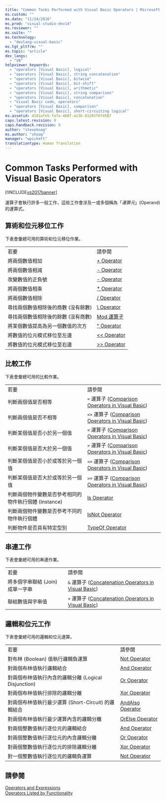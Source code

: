 ```yaml
---
title: "Common Tasks Performed with Visual Basic Operators | Microsoft Docs"
ms.custom: ""
ms.date: "11/24/2016"
ms.prod: "visual-studio-dev14"
ms.reviewer: ""
ms.suite: ""
ms.technology: 
  - "devlang-visual-basic"
ms.tgt_pltfrm: ""
ms.topic: "article"
dev_langs: 
  - "VB"
helpviewer_keywords: 
  - "operators [Visual Basic], logical"
  - "operators [Visual Basic], string concatenation"
  - "operators [Visual Basic], bitwise"
  - "operators [Visual Basic], bit-shift"
  - "operators [Visual Basic], arithmetic"
  - "operators [Visual Basic], string comparison"
  - "operators [Visual Basic], concatenation"
  - "Visual Basic code, operators"
  - "operators [Visual Basic], comparison"
  - "operators [Visual Basic], short-circuiting logical"
ms.assetid: d181afe5-fafa-460f-a13b-81203f6f4587
caps.latest.revision: 9
caps.handback.revision: 9
author: "stevehoag"
ms.author: "shoag"
manager: "wpickett"
translationtype: Human Translation
---
```

# Common Tasks Performed with Visual Basic Operators
[!INCLUDE[vs2017banner](../../../../csharp/includes/vs2017banner.md)]

運算子會執行許多一般工作，這些工作會涉及一或多個稱為「*運算元*」\(Operand\) 的運算式。  
  
## 算術和位元移位工作  
 下表會彙總可用的算術和位元移位作業。  
  
|||  
|-|-|  
|若要|請參閱|  
|將兩個數值相加|[\+ Operator](../../../../visual-basic/language-reference/operators/addition-operator.md)|  
|將兩個數值相減|[\- Operator](../../../../visual-basic/language-reference/operators/subtraction-operator.md)|  
|改變數值的正負號|[\- Operator](../../../../visual-basic/language-reference/operators/subtraction-operator.md)|  
|將兩個數值相乘|[\* Operator](../../../../visual-basic/language-reference/operators/multiplication-operator.md)|  
|將兩個數值相除|[\/ Operator](../../../../visual-basic/language-reference/operators/floating-point-division-operator.md)|  
|尋找兩個數值相除後的商數 \(沒有餘數\)|[\\ Operator](../../../../visual-basic/language-reference/operators/integer-division-operator.md)|  
|尋找兩個數值相除後的餘數 \(沒有商數\)|[Mod 運算子](../../../../visual-basic/language-reference/operators/mod-operator.md)|  
|將某個數值提高為另一個數值的次方|[^ Operator](../../../../visual-basic/language-reference/operators/exponentiation-operator.md)|  
|將數值的位元模式移位至左邊|[\<\< Operator](../../../../visual-basic/language-reference/operators/left-shift-operator.md)|  
|將數值的位元模式移位至右邊|[\>\> Operator](../../../../visual-basic/language-reference/operators/right-shift-operator.md)|  
  
## 比較工作  
 下表會彙總可用的比較作業。  
  
|||  
|-|-|  
|若要|請參閱|  
|判斷兩個值是否相等|`=` 運算子 \([Comparison Operators in Visual Basic](../../../../visual-basic/programming-guide/language-features/operators-and-expressions/comparison-operators.md)\)|  
|判斷兩個值是否不相等|`<>` 運算子 \([Comparison Operators in Visual Basic](../../../../visual-basic/programming-guide/language-features/operators-and-expressions/comparison-operators.md)\)|  
|判斷某個值是否小於另一個值|`<` 運算子 \([Comparison Operators in Visual Basic](../../../../visual-basic/programming-guide/language-features/operators-and-expressions/comparison-operators.md)\)|  
|判斷某個值是否大於另一個值|`>` 運算子 \([Comparison Operators in Visual Basic](../../../../visual-basic/programming-guide/language-features/operators-and-expressions/comparison-operators.md)\)|  
|判斷某個值是否小於或等於另一個值|`<=` 運算子 \([Comparison Operators in Visual Basic](../../../../visual-basic/programming-guide/language-features/operators-and-expressions/comparison-operators.md)\)|  
|判斷某個值是否大於或等於另一個值|`>=` 運算子 \([Comparison Operators in Visual Basic](../../../../visual-basic/programming-guide/language-features/operators-and-expressions/comparison-operators.md)\)|  
|判斷兩個物件變數是否參考相同的物件執行個體 \(Instance\)|[Is Operator](../../../../visual-basic/language-reference/operators/is-operator.md)|  
|判斷兩個物件變數是否參考不同的物件執行個體|[IsNot Operator](../../../../visual-basic/language-reference/operators/isnot-operator.md)|  
|判斷物件是否具有特定型別|[TypeOf Operator](../../../../visual-basic/language-reference/operators/typeof-operator.md)|  
  
## 串連工作  
 下表會彙總可用的串連作業。  
  
|||  
|-|-|  
|若要|請參閱|  
|將多個字串聯結 \(Join\) 成單一字串|`&` 運算子 \([Concatenation Operators in Visual Basic](../../../../visual-basic/programming-guide/language-features/operators-and-expressions/concatenation-operators.md)\)|  
|聯結數值與字串值|`+` 運算子 \([Concatenation Operators in Visual Basic](../../../../visual-basic/programming-guide/language-features/operators-and-expressions/concatenation-operators.md)\)|  
  
## 邏輯和位元工作  
 下表會彙總可用的邏輯和位元運算。  
  
|||  
|-|-|  
|若要|請參閱|  
|對布林 \(Boolean\) 值執行邏輯負運算|[Not Operator](../../../../visual-basic/language-reference/operators/not-operator.md)|  
|對兩個布林值執行邏輯結合|[And Operator](../../../../visual-basic/language-reference/operators/and-operator.md)|  
|對兩個布林值執行內含的邏輯分離 \(Logical Disjunction\)|[Or Operator](../../../../visual-basic/language-reference/operators/or-operator.md)|  
|對兩個布林值執行排除的邏輯分離|[Xor Operator](../../../../visual-basic/language-reference/operators/xor-operator.md)|  
|對兩個布林值執行最少運算 \(Short\-Circuit\) 的邏輯結合|[AndAlso Operator](../../../../visual-basic/language-reference/operators/andalso-operator.md)|  
|對兩個布林值執行最少運算內含的邏輯分離|[OrElse Operator](../../../../visual-basic/language-reference/operators/orelse-operator.md)|  
|對兩個整數值執行逐位元的邏輯結合|[And Operator](../../../../visual-basic/language-reference/operators/and-operator.md)|  
|對兩個整數值執行逐位元的內含邏輯分離|[Or Operator](../../../../visual-basic/language-reference/operators/or-operator.md)|  
|對兩個整數值執行逐位元的排除邏輯分離|[Xor Operator](../../../../visual-basic/language-reference/operators/xor-operator.md)|  
|對一個整數值執行逐位元的邏輯負運算|[Not Operator](../../../../visual-basic/language-reference/operators/not-operator.md)|  
  
## 請參閱  
 [Operators and Expressions](../../../../visual-basic/programming-guide/language-features/operators-and-expressions/index.md)   
 [Operators Listed by Functionality](../../../../visual-basic/language-reference/operators/operators-listed-by-functionality.md)